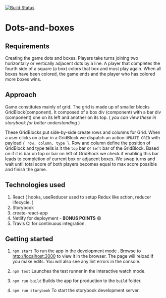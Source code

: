[![Build Status](https://travis-ci.org/PaliwalSparsh/dots-and-boxes.svg?branch=master)](https://travis-ci.org/PaliwalSparsh/dots-and-boxes)

# Dots-and-boxes

## Requirements

Creating the game dots and boxes. Players take turns joining two horizontally or vertically adjacent dots by a line. A player that completes the fourth side of a square (a box) colors that box and must play again. When all boxes have been colored, the game ends and the player who has colored more boxes wins.

## Approach

Game constitutes mainly of grid. The grid is made up of smaller blocks GridBlock(component). It composed of a box div (component) with a bar div (component) one on its left and another on its top. ( _you can view these in storybook for better understanding_ )

These GridBlocks put side-by-side create rows and columns for Grid. When a user clicks on a bar in a GridBlock we dispatch an action `UPDATE_GRID` with payload `{ row, column, type }`. Row and column define the position of GridBlock and type tells is it the `top` bar or `left` bar of the GridBlock. Based on if it is bar on top or bar on left of GridBlock we check if enabling this bar leads to completion of current box or adjacent boxes. We swap turns and wait until total score of both players becomes equal to max score possible and finish the game.

## Technologies used
1. React ( hooks, useReducer used to setup Redux like action, reducer lifecycle. )
2. Storybook
3. create-react-app
3. Netlify for deployment - **BONUS POINTS** :smile:
4. Travis CI for continuous integration.

## Getting started
1. `npm start` To run the app in the development mode . Browse to [http://localhost:3000](http://localhost:3000) to view it in the browser. The page will reload if you make edits. You will also see any lint errors in the console.

2. `npm test` Launches the test runner in the interactive watch mode.

3. `npm run build` Builds the app for production to the `build` folder.

4. `npm run storybook` To start the storybook development server.
